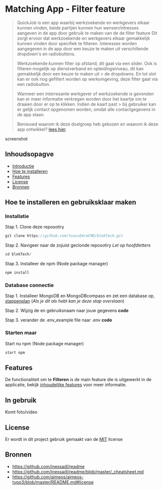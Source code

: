 # Matching App - Filter feature

> QuickJob is een app waarbij werkzoekende en werkgevers elkaar kunnen vinden, beide partijen kunnen hun wensen/intresses aangeven in de app door gebruik te maken van de
> de filter feature Dit zorgt ervoor dat werkzoekende en werkgevers elkaar gemakkelijk kunnen vinden door specifiek te filteren. Interesses worden aangegeven in de app door
> een keuze te maken uit verschillende dropdown's en radiobuttons.
> 
> Werkzoekende kunnen filter op afstand, dit gaat via een slider. Ook is filteren mogelijk op dienstverband en opleidingsniveau, dit kan gemakkelijk door een keuze te maken uit > de dropdowns. En tot slot kan er ook nog gefiltert worden op werkomgeving, deze filter gaat via een radiobutton.
> 
> Wanneer een interresante werkgever of werkzoekende is gevonden kan er meer informatie verkregen worden door het kaartje om te draaien door er op te klikken. Indien de kaart past > bij gebruiker kan er gelijk contact opgenomen worden, omdat alle contactgegevens in de app staan.
> 
> Benieuwd waarom ik deze doelgroep heb gekozen en waarom ik deze app ontwikkel? [lees hier]().

screenshot

## Inhoudsopagve

* [Introductie](https://github.com/YunusEmreCMD/blokTech/blob/main/README.md#introductie)
* [Hoe te installeren](https://github.com/YunusEmreCMD/blokTech/blob/main/README.md#hoe-te-installeren)
* [Features](https://github.com/YunusEmreCMD/blokTech/blob/main/README.md#features)
* [License](https://github.com/YunusEmreCMD/blokTech/blob/main/README.md#license)
* [Bronnen](https://github.com/YunusEmreCMD/blokTech/blob/main/README.md#bronnen)

## Hoe te installeren en gebruiksklaar maken

### Installatie

Stap 1. Clone deze reposotiry
```js
git clone https://github.com/YunusEmreCMD/blokTech.git
```
Stap 2. Navigeer naar de zojuist geclonde reposotiry *Let op hoofdletters*
```js
cd blokTech/
```
Stap 3. Installeer de npm (Node package manager)
```js
npm install
```

### Database connectie
Stap 1. Installeer MongoDB en MongoDBcompass en zet een database op, [stappenplan](https://docs.atlas.mongodb.com/getting-started/) (*Als je dit als hebt kan je deze stap overslaan*)

Stap 2.
Wijzig de <password> en gebruiksnaam naar jouw gegevens
**code**
  
Stap 3.
verander de .env_example file naar .env
**code**

### Starten maar

Start nu npm (Node package manager)
```js
start npm
```

## Features

De functionaliteit om te **Filteren** is de main feature die is uitgewerkt in de applicatie, bekijk [inhoudelijke features](https://github.com/YunusEmreCMD/blokTech/wiki/Features) voor meer informatie.

## In gebruik

Komt foto/video

## License

Er wordt in dit project gebruik gemaakt van de [MIT](https://github.com/YunusEmreCMD/blokTech/blob/main/LICENSE) license

## Bronnen

* https://github.com/inessadl/readme
* https://github.com/inessadl/readme/blob/master/_cheatsheet.md
* https://github.com/aimeos/aimeos-typo3/blob/master/README.md#license
